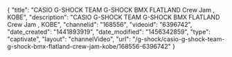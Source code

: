 {
    "title": "CASIO G-SHOCK TEAM G-SHOCK BMX FLATLAND Crew Jam , KOBE",
    "description": "CASIO G-SHOCK TEAM G-SHOCK BMX FLATLAND Crew Jam , KOBE",
    "channelid": "168556",
    "videoid": "6396742",
    "date_created": "1441893919",
    "date_modified": "1456342859",
    "type": "captivate",
    "layout": "channelVideo",
    "url": "\/g-shock\/casio-g-shock-team-g-shock-bmx-flatland-crew-jam-kobe\/168556-6396742"
}